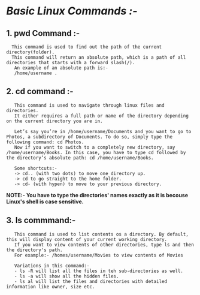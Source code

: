  # ***Basic Linux Commands :-***

 ## 1. pwd Command :- 
      This command is used to find out the path of the current directory(folder). 
      This command will return an absolute path, which is a path of all directories that starts with a forward slash(/). 
       An example of an absolute path is:- 
       /home/username .
    
    
 ## 2. cd command :-
       This command is used to navigate through linux files and directories. 
       It either requires a full path or name of the directory depending on the current directory you are in.
       
       Let’s say you’re in /home/username/Documents and you want to go to Photos, a subdirectory of Documents. To do so, simply type the following command: cd Photos.
       Now if you want to switch to a completely new directory, say /home/username/Books. In this case, you have to type cd followed by the directory’s absolute path: cd /home/username/Books.

       Some shortcuts:- 
       -> cd.. (with two dots) to move one directory up.
       -> cd to go straight to the home folder.
       -> cd- (with hypen) to move to your previous directory.
  **NOTE:- You have to type the directories' names exactly as it is becouse Linux's shell is case sensitive.**


 ## 3. ls commmand:-
       This command is used to list contents os a directory. By default, this will display content of your current working directory.
       If you want to view contents of other directories, type ls and then the directory's path.
       For example:- /homes/username/Movies to view contents of Movies
       
       Variations in this command:-
       - ls -R will list all the files in teh sub-directories as well.
       - ls -a will show all the hidden files.
       - ls al will list the files and directories with detailed information like owner, size etc.
       
